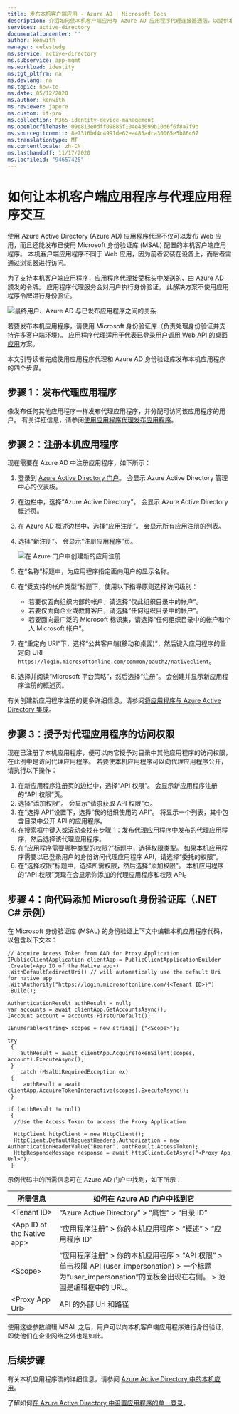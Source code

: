 ```yaml
---
title: 发布本机客户端应用 - Azure AD | Microsoft Docs
description: 介绍如何使本机客户端应用与 Azure AD 应用程序代理连接器通信，以提供本地应用的安全远程访问。
services: active-directory
documentationcenter: ''
author: kenwith
manager: celestedg
ms.service: active-directory
ms.subservice: app-mgmt
ms.workload: identity
ms.tgt_pltfrm: na
ms.devlang: na
ms.topic: how-to
ms.date: 05/12/2020
ms.author: kenwith
ms.reviewer: japere
ms.custom: it-pro
ms.collection: M365-identity-device-management
ms.openlocfilehash: 09e813e0dff09885f104e43099b10d6f6f8a7f9b
ms.sourcegitcommit: 8e7316bd4c4991de62ea485adca30065e5b86c67
ms.translationtype: MT
ms.contentlocale: zh-CN
ms.lasthandoff: 11/17/2020
ms.locfileid: "94657425"
---
```

# <a name="how-to-enable-native-client-applications-to-interact-with-proxy-applications"></a>如何让本机客户端应用程序与代理应用程序交互

使用 Azure Active Directory (Azure AD) 应用程序代理不仅可以发布 Web 应用，而且还能发布已使用 Microsoft 身份验证库 (MSAL) 配置的本机客户端应用程序。 本机客户端应用程序不同于 Web 应用，因为前者安装在设备上，而后者需通过浏览器进行访问。

为了支持本机客户端应用程序，应用程序代理接受标头中发送的、由 Azure AD 颁发的令牌。 应用程序代理服务会对用户执行身份验证。 此解决方案不使用应用程序令牌进行身份验证。

![最终用户、Azure AD 与已发布应用程序之间的关系](./media/application-proxy-configure-native-client-application/richclientflow.png)

若要发布本机应用程序，请使用 Microsoft 身份验证库（负责处理身份验证并支持许多客户端环境）。 应用程序代理适用于[代表已登录用户调用 Web API 的桌面应用](../develop/authentication-flows-app-scenarios.md#desktop-app-that-calls-a-web-api-on-behalf-of-a-signed-in-user)方案。

本文引导读者完成使用应用程序代理和 Azure AD 身份验证库发布本机应用程序的四个步骤。

## <a name="step-1-publish-your-proxy-application"></a>步骤 1：发布代理应用程序

像发布任何其他应用程序一样发布代理应用程序，并分配可访问该应用程序的用户。 有关详细信息，请参阅[使用应用程序代理发布应用程序](application-proxy-add-on-premises-application.md)。

## <a name="step-2-register-your-native-application"></a>步骤 2：注册本机应用程序

现在需要在 Azure AD 中注册应用程序，如下所示：

1. 登录到 [Azure Active Directory 门户](https://aad.portal.azure.com/)。 会显示 Azure Active Directory 管理中心的仪表板。
1. 在边栏中，选择“Azure Active Directory”。 会显示 Azure Active Directory 概述页。
1. 在 Azure AD 概述边栏中，选择“应用注册”。 会显示所有应用注册的列表。
1. 选择“新注册”。 会显示“注册应用程序”页。

   ![在 Azure 门户中创建新的应用注册](./media/application-proxy-configure-native-client-application/create.png)

1. 在“名称”标题中，为应用程序指定面向用户的显示名称。
1. 在“受支持的帐户类型”标题下，使用以下指导原则选择访问级别：

   - 若要仅面向组织内部的帐户，请选择“仅此组织目录中的帐户”。
   - 若要仅面向企业或教育客户，请选择“任何组织目录中的帐户”。
   - 若要面向最广泛的 Microsoft 标识集，请选择“任何组织目录中的帐户和个人 Microsoft 帐户”。
1. 在“重定向 URI”下，选择“公共客户端(移动和桌面)”，然后键入应用程序的重定向 URI `https://login.microsoftonline.com/common/oauth2/nativeclient`。
1. 选择并阅读“Microsoft 平台策略”，然后选择“注册”。 会创建并显示新应用程序注册的概述页。

有关创建新应用程序注册的更多详细信息，请参阅[将应用程序与 Azure Active Directory 集成](../develop/quickstart-register-app.md)。

## <a name="step-3-grant-access-to-your-proxy-application"></a>步骤 3：授予对代理应用程序的访问权限

现在已注册了本机应用程序，便可以向它授予对目录中其他应用程序的访问权限，在此例中是访问代理应用程序。 若要使本机应用程序可以向代理应用程序公开，请执行以下操作：

1. 在新应用程序注册页的边栏中，选择“API 权限”。 会显示新应用程序注册的“API 权限”页。
1. 选择“添加权限”。 会显示“请求获取 API 权限”页。
1. 在“选择 API”设置下，选择“我的组织使用的 API”。 将显示一个列表，其中包含目录中公开 API 的应用程序。
1. 在搜索框中键入或滚动查找在[步骤 1：发布代理应用程序](#step-1-publish-your-proxy-application)中发布的代理应用程序，然后选择该代理应用程序。
1. 在“应用程序需要哪种类型的权限?”标题中，选择权限类型。 如果本机应用程序需要以已登录用户的身份访问代理应用程序 API，请选择“委托的权限”。
1. 在“选择权限”标题中，选择所需权限，然后选择“添加权限”。 本机应用程序的“API 权限”页现在会显示你添加的代理应用程序和权限 API。

## <a name="step-4-add-the-microsoft-authentication-library-to-your-code-net-c-sample"></a>步骤 4：向代码添加 Microsoft 身份验证库（.NET C# 示例）

在 Microsoft 身份验证库 (MSAL) 的身份验证上下文中编辑本机应用程序代码，以包含以下文本： 

```         
// Acquire Access Token from AAD for Proxy Application
IPublicClientApplication clientApp = PublicClientApplicationBuilder
.Create(<App ID of the Native app>)
.WithDefaultRedirectUri() // will automatically use the default Uri for native app
.WithAuthority("https://login.microsoftonline.com/{<Tenant ID>}")
.Build();

AuthenticationResult authResult = null;
var accounts = await clientApp.GetAccountsAsync();
IAccount account = accounts.FirstOrDefault();

IEnumerable<string> scopes = new string[] {"<Scope>"};

try
 {
    authResult = await clientApp.AcquireTokenSilent(scopes, account).ExecuteAsync();
 }
    catch (MsalUiRequiredException ex)
 {
     authResult = await clientApp.AcquireTokenInteractive(scopes).ExecuteAsync();                
 }

if (authResult != null)
 {
  //Use the Access Token to access the Proxy Application

  HttpClient httpClient = new HttpClient();
  HttpClient.DefaultRequestHeaders.Authorization = new AuthenticationHeaderValue("Bearer", authResult.AccessToken);
  HttpResponseMessage response = await httpClient.GetAsync("<Proxy App Url>");
 }
```

示例代码中的所需信息可在 Azure AD 门户中找到，如下所示：

| 所需信息 | 如何在 Azure AD 门户中找到它 |
| --- | --- |
| \<Tenant ID> | “Azure Active Directory” > “属性” > “目录 ID” |
| \<App ID of the Native app> | “应用程序注册” > 你的本机应用程序 > “概述” > “应用程序 ID” |
| \<Scope> | “应用程序注册” > 你的本机应用程序 > “API 权限” > 单击权限 API (user_impersonation) > 一个标题为“user_impersonation”的面板会出现在右侧。 > 范围是编辑框中的 URL。
| \<Proxy App Url> | API 的外部 Url 和路径

使用这些参数编辑 MSAL 之后，用户可以向本机客户端应用程序进行身份验证，即使他们在企业网络之外也是如此。

## <a name="next-steps"></a>后续步骤

有关本机应用程序流的详细信息，请参阅 [Azure Active Directory 中的本机应用](../azuread-dev/native-app.md)。

了解如何[在 Azure Active Directory 中设置应用程序的单一登录](sso-options.md#choosing-a-single-sign-on-method)。